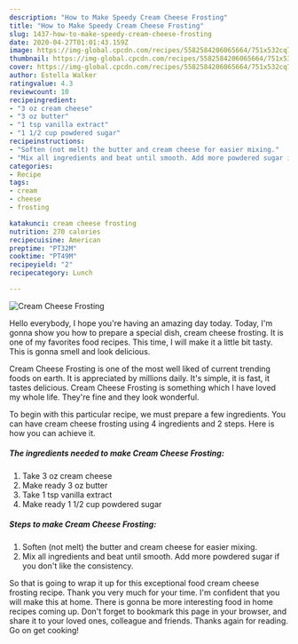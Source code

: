 ```yaml
---
description: "How to Make Speedy Cream Cheese Frosting"
title: "How to Make Speedy Cream Cheese Frosting"
slug: 1437-how-to-make-speedy-cream-cheese-frosting
date: 2020-04-27T01:01:43.159Z
image: https://img-global.cpcdn.com/recipes/5582584206065664/751x532cq70/cream-cheese-frosting-recipe-main-photo.jpg
thumbnail: https://img-global.cpcdn.com/recipes/5582584206065664/751x532cq70/cream-cheese-frosting-recipe-main-photo.jpg
cover: https://img-global.cpcdn.com/recipes/5582584206065664/751x532cq70/cream-cheese-frosting-recipe-main-photo.jpg
author: Estella Walker
ratingvalue: 4.3
reviewcount: 10
recipeingredient:
- "3 oz cream cheese"
- "3 oz butter"
- "1 tsp vanilla extract"
- "1 1/2 cup powdered sugar"
recipeinstructions:
- "Soften (not melt) the butter and cream cheese for easier mixing."
- "Mix all ingredients and beat until smooth. Add more powdered sugar if you don&#39;t like the consistency."
categories:
- Recipe
tags:
- cream
- cheese
- frosting

katakunci: cream cheese frosting 
nutrition: 270 calories
recipecuisine: American
preptime: "PT32M"
cooktime: "PT49M"
recipeyield: "2"
recipecategory: Lunch

---
```



![Cream Cheese Frosting](https://img-global.cpcdn.com/recipes/5582584206065664/751x532cq70/cream-cheese-frosting-recipe-main-photo.jpg)

Hello everybody, I hope you're having an amazing day today. Today, I'm gonna show you how to prepare a special dish, cream cheese frosting. It is one of my favorites food recipes. This time, I will make it a little bit tasty. This is gonna smell and look delicious.



Cream Cheese Frosting is one of the most well liked of current trending foods on earth. It is appreciated by millions daily. It's simple, it is fast, it tastes delicious. Cream Cheese Frosting is something which I have loved my whole life. They're fine and they look wonderful.


To begin with this particular recipe, we must prepare a few ingredients. You can have cream cheese frosting using 4 ingredients and 2 steps. Here is how you can achieve it.

<!--inarticleads1-->

##### The ingredients needed to make Cream Cheese Frosting:

1. Take 3 oz cream cheese
1. Make ready 3 oz butter
1. Take 1 tsp vanilla extract
1. Make ready 1 1/2 cup powdered sugar




<!--inarticleads2-->

##### Steps to make Cream Cheese Frosting:

1. Soften (not melt) the butter and cream cheese for easier mixing.
1. Mix all ingredients and beat until smooth. Add more powdered sugar if you don&#39;t like the consistency.




So that is going to wrap it up for this exceptional food cream cheese frosting recipe. Thank you very much for your time. I'm confident that you will make this at home. There is gonna be more interesting food in home recipes coming up. Don't forget to bookmark this page in your browser, and share it to your loved ones, colleague and friends. Thanks again for reading. Go on get cooking!
